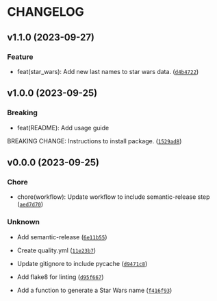 # CHANGELOG



## v1.1.0 (2023-09-27)

### Feature

* feat(star_wars): Add new last names to star wars data. ([`d4b4722`](https://github.com/mjonjones-veygo/scifinames/commit/d4b4722804476e657a4eebdb6e121fd948a6cef2))


## v1.0.0 (2023-09-25)

### Breaking

* feat(README): Add usage guide

BREAKING CHANGE: Instructions to install package. ([`1529ad8`](https://github.com/mjonjones-veygo/scifinames/commit/1529ad82d887207cdd397e624392611ab3160bb1))


## v0.0.0 (2023-09-25)

### Chore

* chore(workflow): Update workflow to include semantic-release step ([`aed7d70`](https://github.com/mjonjones-veygo/scifinames/commit/aed7d7014fe669ca5d92f84acf3e2bfcbcec3e48))

### Unknown

* Add semantic-release ([`6e11b55`](https://github.com/mjonjones-veygo/scifinames/commit/6e11b55b49059fce79b1157434a16160e9989f44))

* Create quality.yml ([`11e23b7`](https://github.com/mjonjones-veygo/scifinames/commit/11e23b78c01a69ffa42ee1fdff9a4938c7f6324b))

* Update gitignore to include pycache ([`d9471c8`](https://github.com/mjonjones-veygo/scifinames/commit/d9471c8ac1a7b65c34bad0dfd6246a9fc3d0a4c1))

* Add flake8 for linting ([`d95f667`](https://github.com/mjonjones-veygo/scifinames/commit/d95f6671eb3dd5de6b1114b835f4bd00e0e4d80a))

* Add a function to generate a Star Wars name ([`f416f93`](https://github.com/mjonjones-veygo/scifinames/commit/f416f9399bc984395dc3a4ebc61c8d09ff5fa2f0))
